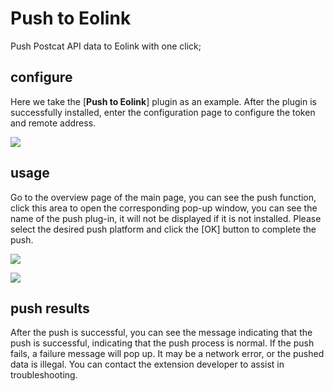 # Push to Eolink

Push Postcat API data to Eolink with one click;

## configure

Here we take the [**Push to Eolink**] plugin as an example. After the plugin is successfully installed, enter the configuration page to configure the token and remote address.

![](https://raw.githubusercontent.com/eolinker/postcat-extensions/main/packages/postcat-push-eolink/assets/images/image-05-20_17-09-50.jpg)

## usage

Go to the overview page of the main page, you can see the push function, click this area to open the corresponding pop-up window, you can see the name of the push plug-in, it will not be displayed if it is not installed. Please select the desired push platform and click the [OK] button to complete the push.

![](https://raw.githubusercontent.com/eolinker/postcat-extensions/main/shared/assets/images/overview-en.png)

![](https://raw.githubusercontent.com/eolinker/postcat-extensions/main/packages/postcat-push-eolink/assets/images/image-20220512173054947.png)

## push results

After the push is successful, you can see the message indicating that the push is successful, indicating that the push process is normal. If the push fails, a failure message will pop up. It may be a network error, or the pushed data is illegal. You can contact the extension developer to assist in troubleshooting.
